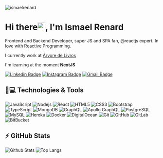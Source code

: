 <!--
### Hi there 👋
**ismaelrenard/ismaelrenard** is a ✨ _special_ ✨ repository because its `README.md` (this file) appears on your GitHub profile.

Here are some ideas to get you started:

- 🔭 I’m currently working on ...
- 🌱 I’m currently learning ...
- 👯 I’m looking to collaborate on ...
- 🤔 I’m looking for help with ...
- 💬 Ask me about ...
- 📫 How to reach me: ...
- 😄 Pronouns: ...
- ⚡ Fun fact: ...
-->
<p align="left"><img src="https://komarev.com/ghpvc/?username=ismaelrenard" alt="ismaelrenard" /></p>

<h1 align = "justify"> Hi there<img src="https://media.giphy.com/media/hvRJCLFzcasrR4ia7z/giphy.gif" width="25px">, I'm Ismael Renard</h1>

<p align = "justify">Frontend and Backend Developer, super JS and SPA fan, @reactjs expert. In love with Reactive Programming.</p>

I currently work at [Árvore de Livros](https://www.arvore.com.br)

I'm learning at the moment **NextJS**


[![Linkedin Badge](https://img.shields.io/badge/-ismaelrenard-blue?style=flat-square&logo=Linkedin&logoColor=white&link=https://www.linkedin.com/in/ismaelrenard)](https://www.linkedin.com/in/ismaelrenard)
[![Instagram Badge](https://img.shields.io/badge/-ismaelrenard-purple?style=flat-square&logo=instagram&logoColor=white&link=https://www.instagram.com/ismaelrenard/?hl=pt-br)](https://instagram.com/ismaelrenard)
[![Gmail Badge](https://img.shields.io/badge/-ismaelrenard@gmail.com-c14438?style=flat-square&logo=Gmail&logoColor=white&link=mailto:ismaelrenard@gmail.com)](mailto:ismaelrenard@gmail.com)

## 🚀💻 Technologies & Tools

![JavaScript](https://img.shields.io/badge/-JavaScript-black?style=flat-square&logo=javascript)
![Nodejs](https://img.shields.io/badge/-Nodejs-black?style=flat-square&logo=Node.js)
![React](https://img.shields.io/badge/-React-black?style=flat-square&logo=react)
![HTML5](https://img.shields.io/badge/-HTML5-E34F26?style=flat-square&logo=html5&logoColor=white)
![CSS3](https://img.shields.io/badge/-CSS3-1572B6?style=flat-square&logo=css3)
![Bootstrap](https://img.shields.io/badge/-Bootstrap-563D7C?style=flat-square&logo=bootstrap)
![TypeScript](https://img.shields.io/badge/-TypeScript-007ACC?style=flat-square&logo=typescript)
![MongoDB](https://img.shields.io/badge/-MongoDB-black?style=flat-square&logo=mongodb)
![GraphQL](https://img.shields.io/badge/-GraphQL-E10098?style=flat-square&logo=graphql)
![Apollo GraphQL](https://img.shields.io/badge/-Apollo%20GraphQL-311C87?style=flat-square&logo=apollo-graphql)
![PostgreSQL](https://img.shields.io/badge/-PostgreSQL-336791?style=flat-square&logo=postgresql)
![MySQL](https://img.shields.io/badge/-MySQL-black?style=flat-square&logo=mysql)
![Heroku](https://img.shields.io/badge/-Heroku-430098?style=flat-square&logo=heroku)
![Docker](https://img.shields.io/badge/-Docker-black?style=flat-square&logo=docker)
![DigitalOcean](https://img.shields.io/badge/-Digital%20Ocean-darkblue?style=flat-square&logo=digitalocean)
![Git](https://img.shields.io/badge/-Git-black?style=flat-square&logo=git)
![GitHub](https://img.shields.io/badge/-GitHub-181717?style=flat-square&logo=github)
![GitLab](https://img.shields.io/badge/-GitLab-FCA121?style=flat-square&logo=gitlab)
![BitBucket](https://img.shields.io/badge/-BitBucket-darkblue?style=flat-square&logo=bitbucket)

## ⚡ GitHub Stats

![Github Stats](https://github-readme-stats.vercel.app/api?username=ismaelrenard&show_icons=true&count_private=true&show_icons=true&include_all_commits=true)
![Top Langs](https://github-readme-stats.vercel.app/api/top-langs/?username=ismaelrenard&hide=TeX&layout=compact)
